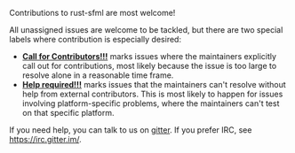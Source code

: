 Contributions to rust-sfml are most welcome!

All unassigned issues are welcome to be tackled, but there are two special labels where contribution is especially desired:
- [**Call for Contributors!!!**](https://github.com/jeremyletang/rust-sfml/labels/Call%20for%20Contributors%21%21%21) marks
  issues where the maintainers explicitly call out for contributions, most likely because the issue is too large to resolve
  alone in a reasonable time frame.
- [**Help required!!!**](https://github.com/jeremyletang/rust-sfml/labels/Help%20required%21%21%21) marks issues that the maintainers can't resolve without help from external contributors.
  This is most likely to happen for issues involving platform-specific problems, where the maintainers can't test
  on that specific platform.
  
If you need help, you can talk to us on [gitter](https://gitter.im/rust-sfml/Lobby). If you prefer IRC, see https://irc.gitter.im/.
